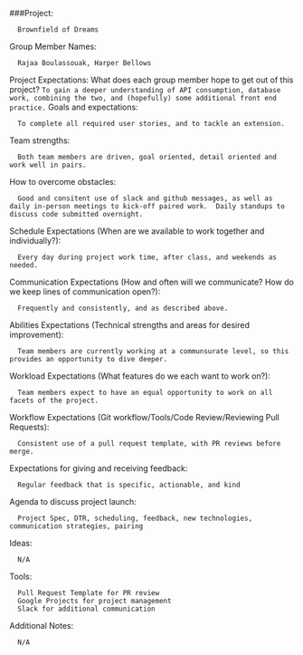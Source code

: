 ###Project: 
```
  Brownfield of Dreams
```
Group Member Names:
```
  Rajaa Boulassouak, Harper Bellows
```
Project Expectations: What does each group member hope to get out of this project? 
``
  To gain a deeper understanding of API consumption, database work, combining the two, and (hopefully) some additional front end practice.
``
Goals and expectations:
```
  To complete all required user stories, and to tackle an extension.
```
Team strengths:
```
  Both team members are driven, goal oriented, detail oriented and work well in pairs.
```
How to overcome obstacles:
```
  Good and consitent use of slack and github messages, as well as daily in-person meetings to kick-off paired work.  Daily standups to discuss code submitted overnight.
```
Schedule Expectations (When are we available to work together and individually?):
```
  Every day during project work time, after class, and weekends as needed.
```
Communication Expectations (How and often will we communicate? How do we keep lines of communication open?):
```
  Frequently and consistently, and as described above.
```
Abilities Expectations (Technical strengths and areas for desired improvement):
```
  Team members are currently working at a communsurate level, so this provides an opportunity to dive deeper.
```
Workload Expectations (What features do we each want to work on?):
```
  Team members expect to have an equal opportunity to work on all facets of the project.  
```
Workflow Expectations (Git workflow/Tools/Code Review/Reviewing Pull Requests): 
```
  Consistent use of a pull request template, with PR reviews before merge.
```
Expectations for giving and receiving feedback:
```
  Regular feedback that is specific, actionable, and kind
```
Agenda to discuss project launch:
```
  Project Spec, DTR, scheduling, feedback, new technologies, communication strategies, pairing
```
Ideas:
```
  N/A
```
Tools: 
```
  Pull Request Template for PR review
  Google Projects for project management
  Slack for additional communication
```
Additional Notes:
```
  N/A
```